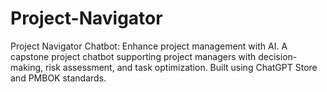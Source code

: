 # Project-Navigator
Project Navigator Chatbot: Enhance project management with AI. A capstone project chatbot supporting project managers with decision-making, risk assessment, and task optimization. Built using ChatGPT Store and PMBOK standards.
